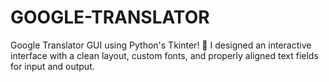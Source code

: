 # GOOGLE-TRANSLATOR
 Google Translator GUI using Python's Tkinter! 🎉 I designed an interactive interface with a clean layout, custom fonts, and properly aligned text fields for input and output.
